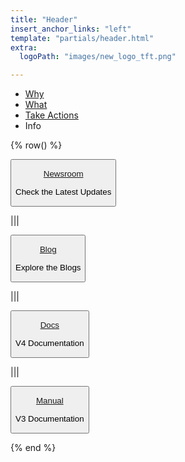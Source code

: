 ```yaml
---
title: "Header"
insert_anchor_links: "left"
template: "partials/header.html"
extra:
  logoPath: "images/new_logo_tft.png"

---
```


- [Why]("/why")
- [What]("/what")
- [Take Actions]("/action")
- Info


{% row() %}

<button class="dropdown" onclick="window.location.href='/newsroom'">

[Newsroom](/newsroom)
<br>
<p class="text-sm">Check the Latest Updates</p>

</button>

|||

<button class="dropdown" onclick="window.location.href='/blog'">

[Blog](/blog)
<br>
<p class="text-sm">Explore the Blogs</p>

</button>

|||

<button class="dropdown" onclick="openInNewTab('https&#58;//docs.threefold.io/docs/introduction')">

[Docs](https://docs.threefold.io)
<br>
<p class="text-sm">V4 Documentation</p>

</button>

|||

<button class="dropdown" onclick="openInNewTab('https&#58;//manual.grid.tf/')">

[Manual](https://manual.grid.tf/)
<br>
<p class="text-sm">V3 Documentation</p>

</button>



{% end %}
